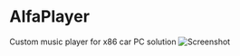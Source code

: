 # AlfaPlayer
Custom music player for x86 car PC solution
![Screenshot](http://i.imgur.com/iUWN3fK.png?1)
